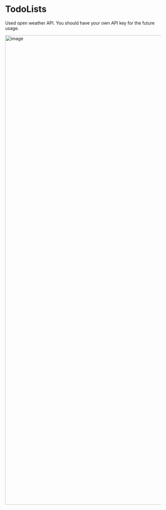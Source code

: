 # TodoLists

Used open weather API. You should have your own API key for the future usage.



<img width="1508" alt="image" src="https://user-images.githubusercontent.com/44890698/203941978-2497ae02-05e9-4f7f-9e72-28dc88cf193d.png">

